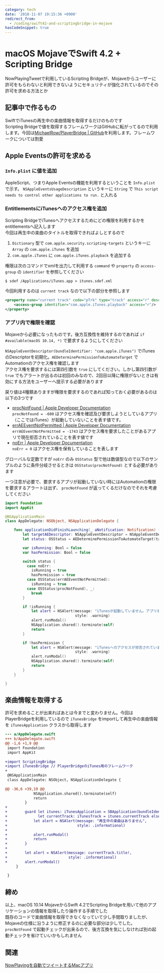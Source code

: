 ```yaml
---
category: tech
date: '2018-11-07 19:15:36 +0900'
redirect_from:
  - /coding/swift42-and-scriptingbridge-in-mojave
hasCodeSnippet: true
---
```


# macOS MojaveでSwift 4.2 + Scripting Bridge

NowPlayingTweetで利用しているScripting Bridgeが、Mojaveからユーザーに許可をもらわないと利用できないようにセキュリティが強化されているのでその許可を求める方法とか

<!--more-->


## 記事中で作るもの
SwiftでiTunesの再生中の楽曲情報を取得するだけのものです  
Scripting Bridgeで値を取得するフレームワークはGitHubに転がってるので利用します。今回は[MichaelRow/PlayerBridge \| GitHub](https://github.com/MichaelRow/PlayerBridge)を利用します。フレームワークについては割愛

## Apple Eventsの許可を求める

### `Info.plist` に値を追加
AppleScript、つまりApple Eventsの機能を利用するということを `Info.plist` で示す。 `NSAppleEventsUsageDescription` というキーに `String` で `This script needs to control other applications to run.` と入れる

### EntitlementsにiTunesへのアクセス権を追加
Scripting BridgeでiTunesへアクセスするためにどの権限を利用するかをentitlementsへ記入します  
今回は再生中の楽曲のタイトルを取得できればよしとするので
1. `Dictionary` 型で `com.apple.security.scripting-targets` というキーに `Array` の `com.apple.iTunes` を追加
2. `com.apple.iTunes` に `com.apple.iTunes.playback` を追加する

権限は次のコマンドでxmlを出力して利用する `command` や `property` の `access-group` の `identifier` を参照してください
```console
$ sdef /Applications/iTunes.app > itunes.sdef.xml
```

今回利用するのは `current track` なので以下の部分を参照します
```xml?filename=itunes.sdef.xml
<property name="current track" code="pTrk" type="track" access="r" description="the current targeted track">
    <access-group identifier="com.apple.iTunes.playback" access="r"/>
</property>
```

### アプリ内で権限を確認
Mojaveから必要になったものです。後方互換性を維持するのであれば `if #available(macOS 10.14, *)` で要求するようにしてください

`NSAppleEventDescriptor(bundleIdentifier: "com.apple.iTunes")` でiTunesのDescriptorを初期化。`AEDeterminePermissionToAutomateTarget` でAutomationのアクセス権を確認します  
アクセス権を要求するには第四引数を `true` にしてください。しかし第四引数が `true` でもアラートが出るのは初回のみなので、2回目以降に権限がないときは有効にする方法をユーザーへ提示する必要があります

戻り値は4種類ありますが権限を要求するのであれば知っておく必要があるのは以下の3つです

- [procNotFound | Apple Developer Documentation](https://developer.apple.com/documentation/coreservices/procnotfound)  
  `procNotFound = -600` はアクセス権を確認及び要求しようとしているアプリ（ここではiTunes）が起動していないことを表す値です。
- [errAEEventNotPermitted | Apple Developer Documentation](https://developer.apple.com/documentation/coreservices/erraeeventnotpermitted)  
  `errAEEventNotPermitted = -1743` はアクセス権を要求したことがあるアプリで現在拒否されていることを表す値です  
- [noErr | Apple Developer Documentation](https://developer.apple.com/documentation/kernel/1645412-anonymous/noerr)  
  `noErr = 0` はアクセス権を保有していることを表します  

グローバルな定数ですが `noErr` のみ `OSStatus` 型で他は数値型なので以下のサンプルのように条件分岐させるときは `OSStatus(procNotFound)` とする必要があります

一つ注意が必要で、要求するアプリが起動していない時にはAutomationの権限を要求するアラートは出ず、 `procNotFound` が返ってくるだけなのでそれを考慮してください

```swift?filename=AppDelegate.swift
import Foundation
import AppKit

@NSApplicationMain
class AppDelegate: NSObject, NSApplicationDelegate {

    func applicationDidFinishLaunching(_ aNotification: Notification) {
        let targetAEDescriptor: NSAppleEventDescriptor = NSAppleEventDescriptor(bundleIdentifier: "com.apple.iTunes")
        let status: OSStatus = AEDeterminePermissionToAutomateTarget(targetAEDescriptor.aeDesc, typeWildCard, typeWildCard, true)

        var isRunning: Bool = false
        var hasPermission: Bool = false

        switch status {
          case noErr:
            isRunning = true
            hasPermission = true
          case OSStatus(errAEEventNotPermitted):
            isRunning = true
          case OSStatus(procNotFound), _:
            break
        }

        if !isRunning {
            let alert = NSAlert(message: "iTunesが起動していません。アプリを終了します",
                                style: .warning)
            alert.runModal()
            NSApplication.shared().terminate(self)
            return
        }

        if !hasPermission {
            let alert = NSAlert(message: "iTunesへのアクセスが拒否されています。環境設定のセキュリティとプライバシー＞プライバシー＞オートメーションからこのアプリにiTunesへのアクセスを許可してください。アプリを終了します",
                                style: .warning)
            alert.runModal()
            NSApplication.shared().terminate(self)
            return
        }
    }

}
```

## 楽曲情報を取得する
許可を求めることが出来ればあとは今までと変わりません。今回はPlayerBridgeを利用しているので `iTunesBridge` をimportして再生中の楽曲情報を `iTunesApplication` クラスから取得します
```diff
--- a/AppDelegate.swift
+++ b/AppDelegate.swift
@@ -1,6 +1,9 @@
 import Foundation
 import AppKit
 
+import ScriptingBridge
+import iTunesBridge // PlayerBridgeのiTunes用のフレームワーク
+
 @NSApplicationMain
 class AppDelegate: NSObject, NSApplicationDelegate {
 
@@ -36,6 +39,19 @@
             NSApplication.shared().terminate(self)
             return
         }
+
+        guard let itunes: iTunesApplication = SBApplication(bundleIdentifier: "com.apple.iTunes") as? iTunesApplication,
+              let currentTrack: iTunesTrack = itunes.currentTrack else {
+            let alert = NSAlert(message: "再生中の楽曲はありません",
+                                style: .informational)
+
+            alert.runModal()
+            return
+        }
+
+        let alert = NSAlert(message: currentTrack.title!,
+                            style: .informational)
+        alert.runModal()
     }
 
 }
```

## 締め
以上、macOS 10.14 MojaveからSwift 4.2でScripting Bridgeを用いて他のアプリケーションの情報を取得したり操作する手順でした  
既存のコードで楽曲情報を取得できなくなっていて少し手間取りましたが、Mojaveの仕様に沿うように修正するのに必要な部分は少しでした。 `procNotFound` で起動チェックが出来るので、後方互換を気にしなければ別の起動チェックを省けていいかもしれません

## 関連
[NowPlayingを自動でツイートするMacアプリ](2018-02-06-nowplaying-tweet-for-mac.md)

